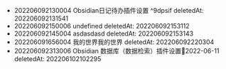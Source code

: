 - 202206092130004 Obsidian日记待办插件设置 ^9dpsif deletedAt: 202206092131541
- 202206092150006 undefined deletedAt: 202206092153112
- 202206092145004 asdasdasd deletedAt: 202206092153143
- 202206091656004 我的世界我的世界 deletedAt: 202206092220304
- 202206092313006 Obsidian 数据库（数据检索）插件设置📆2022-06-11 deletedAt: 202206102102295